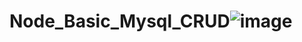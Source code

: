 # Node_Basic_Mysql_CRUD![image](https://user-images.githubusercontent.com/40271622/192546643-7b32767a-6370-44b2-b1b6-17e9c1776c20.png)
